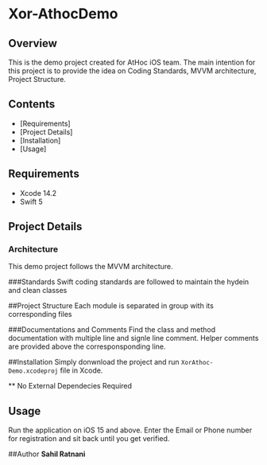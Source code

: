 # Xor-AthocDemo

## Overview
This is the demo project created for AtHoc iOS team. 
The main intention for this project is to provide the idea on Coding Standards, MVVM architecture, Project Structure.

## Contents

* [Requirements]
* [Project Details]
* [Installation]
* [Usage]

## Requirements
* Xcode 14.2
* Swift 5

## Project Details
### Architecture
This demo project follows the MVVM architecture.

###Standards
Swift coding standards are followed to maintain the hydein and clean classes

##Project Structure
Each module is separated in group with its corresponding files

###Documentations and Comments
Find the class and method documentation with multiple line and signle line comment.
Helper comments are provided above the  corresponsponding  line.

##Installation
Simply donwnload the project and run `XorAthoc-Demo.xcodeproj` file in Xcode.

** No External Dependecies Required

## Usage
Run the application on iOS 15 and above. Enter the Email or Phone number for registration and sit back until you get verified.

##Author
**Sahil Ratnani**

